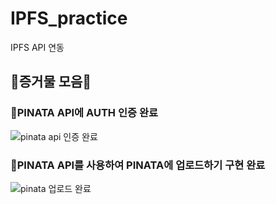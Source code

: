 # IPFS_practice
IPFS API 연동

## 💌증거물 모음💌
### 💚PINATA API에 AUTH 인증 완료
![pinata api 인증 완료](https://user-images.githubusercontent.com/81505421/168338585-c3a07287-d1a2-434e-933a-20c2160d9e9c.PNG)

### 💙PINATA API를 사용하여 PINATA에 업로드하기 구현 완료
![pinata 업로드 완료](https://user-images.githubusercontent.com/81505421/168338635-aaa54c6a-e2fb-4fbf-bc98-1cb444acb9ed.PNG)
